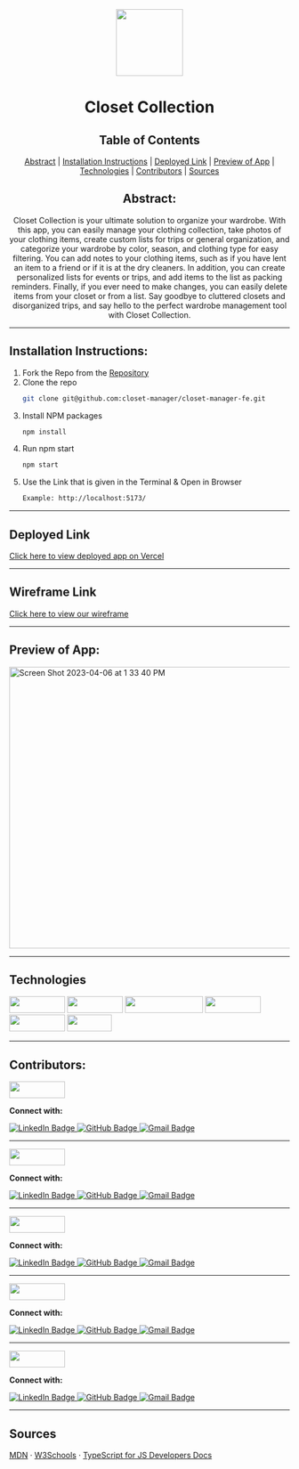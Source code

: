 <div align="center">

<img src="https://user-images.githubusercontent.com/109977562/230460424-70369b61-0828-42ed-8381-52fc760a21ad.png" width="120" height="120">
  
# Closet Collection
  

</div>

  <p align="center">   
  </p>

</div>

<div align="center">

## Table of Contents

[Abstract](#abstract) |
[Installation Instructions](#installation-instructions) |
[Deployed Link](#deployed-link) |
[Preview of App](#preview-of-app) |
[Technologies](#technologies) |
[Contributors](#contributors) |
[Sources](#sources)

</div>

<div align="center">

## Abstract:

[//]: <> (Briefly describe what you built and its features. What problem is the app solving? How does this application solve that problem?)

Closet Collection is your ultimate solution to organize your wardrobe. With this app, you can easily manage your clothing collection, take photos of your clothing items, create custom lists for trips or general organization, and categorize your wardrobe by color, season, and clothing type for easy filtering. You can add notes to your clothing items, such as if you have lent an item to a friend or if it is at the dry cleaners. In addition, you can create personalized lists for events or trips, and add items to the list as packing reminders. Finally, if you ever need to make changes, you can easily delete items from your closet or from a list. Say goodbye to cluttered closets and disorganized trips, and say hello to the perfect wardrobe management tool with Closet Collection. 
  
</div>

---

## Installation Instructions:

[//]: <> (What steps does a person have to take to get your app cloned down and running?)

1. Fork the Repo from the [Repository](https://github.com/closet-manager/closet-manager-fe)
2. Clone the repo
   ```sh
   git clone git@github.com:closet-manager/closet-manager-fe.git
   ```
3. Install NPM packages
   ```sh
   npm install
   ```
4. Run npm start
   ```sh
   npm start
   ```
5. Use the Link that is given in the Terminal & Open in Browser
   ```sh
   Example: http://localhost:5173/
   ```

---
  
## Deployed Link

[Click here to view deployed app on Vercel](https://closet-manager-fe.vercel.app/)

---

## Wireframe Link

[Click here to view our wireframe](https://excalidraw.com/#room=f16f53abe8feadadb2b1,qWn6iOL0DiIiKZR4dtgexw)

---


## Preview of App:
[//]: <> ()

 <img width="506" alt="Screen Shot 2023-04-06 at 1 33 40 PM" src="https://user-images.githubusercontent.com/109977562/230465567-8686b9fe-d992-4142-a3d6-9924bf25856e.png">



---

## Technologies

<div>
  <img src="https://img.shields.io/badge/-react-333333?logo=react&style=for-the-badge" width="100" height="30"/>
  <img src="https://img.shields.io/badge/-typescript-593d88?logo=typescript&style=for-the-badge" width="100" height="30"/>  
  <img src="https://img.shields.io/badge/-react%20router-f44250?logo=react%20router&logoColor=white&style=for-the-badge" width="140" height="30"/>
  <img src="https://img.shields.io/badge/-cypress-007780?logo=cypress&logoColor=white&style=for-the-badge" width="100" height="30"/>
  <img src="https://img.shields.io/badge/-CSS3-315780?logo=css3&style=for-the-badge" width="100" height="30"/> 
  <img src="https://img.shields.io/badge/-npm-c12127?logo=npm&logoColor=white&style=for-the-badge" width="80"  height="30"/>
</div>

---

## Contributors:

[//]: <> (Who worked on this application? Link to their GitHubs.)

<div>
  <img src="https://img.shields.io/badge/-Patt%20Sookmark-B2AC98" height="30" width="100">
  <p><strong>Connect with:</strong></p>
  <a href="https://www.linkedin.com/in/pattsookmark/"> 
    <img src="https://img.shields.io/badge/LinkedIn-blue?style=for-the-badge&logo=linkedin&logoColor=white" alt="LinkedIn Badge"/>
  </a>
  <a href="https://github.com/pattpjy">
    <img src="https://img.shields.io/badge/-github-black?style=for-the-badge&logo=github&logoColor=white" alt="GitHub Badge">
  </a>
  <a href="mailto: ps.pijiya@gmail.com">
    <img src="https://img.shields.io/badge/-gmail-red?style=for-the-badge&logo=gmail&logoColor=white" alt="Gmail Badge">
  </a>

---
  
  <img src="https://img.shields.io/badge/-Tristin%20Sorrells-c4a4a3" height="30" width="100">
  <p><strong>Connect with:</strong></p>
  <a href="https://www.linkedin.com/in/tristinsorrells/"> 
    <img src="https://img.shields.io/badge/LinkedIn-blue?style=for-the-badge&logo=linkedin&logoColor=white" alt="LinkedIn Badge"/>
  </a>
  <a href="https://github.com/Tristinsorrells1">
    <img src="https://img.shields.io/badge/-github-black?style=for-the-badge&logo=github&logoColor=white" alt="GitHub Badge">
  </a>
  <a href="mailto: tristinsorrells1@gmail.com">
    <img src="https://img.shields.io/badge/-gmail-red?style=for-the-badge&logo=gmail&logoColor=white" alt="Gmail Badge">
  </a>
</div>

---
  
  <img src="https://img.shields.io/badge/-Sarah%20Hampton-3a5311" height="30" width="100">
  <p><strong>Connect with:</strong></p>
  <a href="https://www.linkedin.com/in/sarah-gwyn-hampton/"> 
    <img src="https://img.shields.io/badge/LinkedIn-blue?style=for-the-badge&logo=linkedin&logoColor=white" alt="LinkedIn Badge"/>
  </a>
  <a href="https://github.com/SHampton22">
    <img src="https://img.shields.io/badge/-github-black?style=for-the-badge&logo=github&logoColor=white" alt="GitHub Badge">
  </a>
  <a href="mailto: sarahgwynhampton@gmail.com">
    <img src="https://img.shields.io/badge/-gmail-red?style=for-the-badge&logo=gmail&logoColor=white" alt="Gmail Badge">
  </a>
</div>

---
  
  <img src="https://img.shields.io/badge/-Blanche%20Haddad-3a5361" height="30" width="100">
  <p><strong>Connect with:</strong></p>
  <a href="https://www.linkedin.com/in/blanche-haddad-denver/"> 
    <img src="https://img.shields.io/badge/LinkedIn-blue?style=for-the-badge&logo=linkedin&logoColor=white" alt="LinkedIn Badge"/>
  </a>
  <a href="https://github.com/BHaddad1">
    <img src="https://img.shields.io/badge/-github-black?style=for-the-badge&logo=github&logoColor=white" alt="GitHub Badge">
  </a>
  <a href="mailto: blancherachel@gmail.com">
    <img src="https://img.shields.io/badge/-gmail-red?style=for-the-badge&logo=gmail&logoColor=white" alt="Gmail Badge">
  </a>
</div>

---
  
  <img src="https://img.shields.io/badge/-Karrar%20Qasim-006a89" height="30" width="100">
  <p><strong>Connect with:</strong></p>
  <a href="https://www.linkedin.com/in/karrar-qasim-b6307024b/"> 
    <img src="https://img.shields.io/badge/LinkedIn-blue?style=for-the-badge&logo=linkedin&logoColor=white" alt="LinkedIn Badge"/>
  </a>
  <a href="https://github.com/KarrarQ">
    <img src="https://img.shields.io/badge/-github-black?style=for-the-badge&logo=github&logoColor=white" alt="GitHub Badge">
  </a>
  <a href="mailto: karawr1996@gmail.com">
    <img src="https://img.shields.io/badge/-gmail-red?style=for-the-badge&logo=gmail&logoColor=white" alt="Gmail Badge">
  </a>
</div>

---


## Sources

[MDN](https://developer.mozilla.org/en-US/) · [W3Schools](https://www.w3schools.com/) · [TypeScript for JS Developers Docs](https://www.typescriptlang.org/docs/handbook/typescript-in-5-minutes.html)
